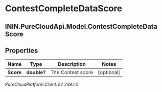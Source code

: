 # ContestCompleteDataScore

## ININ.PureCloudApi.Model.ContestCompleteDataScore

## Properties

|Name | Type | Description | Notes|
|------------ | ------------- | ------------- | -------------|
| **Score** | **double?** | The Contest score | [optional] |



_PureCloudPlatform.Client.V2 239.1.0_
